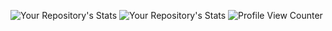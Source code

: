![Your Repository's Stats](https://github-readme-stats.vercel.app/api?username=tdgog&show_icons=true)
![Your Repository's Stats](https://github-readme-stats.vercel.app/api/top-langs/?username=Your_GitHub_Username&theme=blue-green)
![Profile View Counter](https://komarev.com/ghpvc/?username=Your_GitHub_Username)


